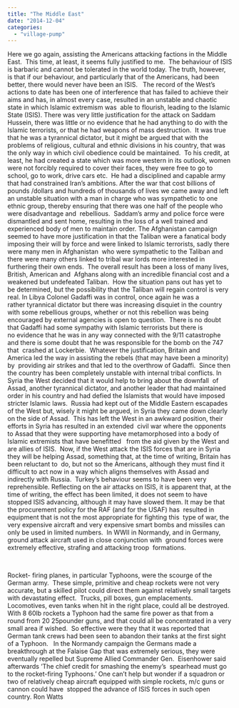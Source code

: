 ```yaml
---
title: "The Middle East"
date: "2014-12-04"
categories: 
  - "village-pump"
---
```


Here we go again, assisting the Americans attacking factions in the Middle East.  This time, at least, it seems fully justified to me.  The behaviour of ISIS is barbaric and cannot be tolerated in the world today. The truth, however, is that if our behaviour, and particularly that of the Americans, had been better, there would never have been an ISIS.   The record of the West’s actions to date has been one of interference that has failed to achieve their aims and has, in almost every case, resulted in an unstable and chaotic state in which Islamic extremism was  able to flourish, leading to the Islamic State (ISIS). There was very little justification for the attack on Saddam Hussein, there was little or no evidence that he had anything to do with the Islamic terrorists, or that he had weapons of mass destruction.  It was true that he was a tyrannical dictator, but it might be argued that with the problems of religious, cultural and ethnic divisions in his country, that was the only way in which civil obedience could be maintained.  To his credit, at least, he had created a state which was more western in its outlook, women were not forcibly required to cover their faces, they were free to go to school, go to work, drive cars etc.  He had a disciplined and capable army that had constrained Iran’s ambitions. After the war that cost billions of pounds /dollars and hundreds of thousands of lives we came away and left an unstable situation with a man in charge who was sympathetic to one ethnic group, thereby ensuring that there was one half of the people who were disadvantage and  rebellious.  Saddam’s army and police force were dismantled and sent home, resulting in the loss of a well trained and experienced body of men to maintain order. The Afghanistan campaign seemed to have more justification in that the Taliban were a fanatical body imposing their will by force and were linked to Islamic terrorists, sadly there were many men in Afghanistan  who were sympathetic to the Taliban and there were many others linked to tribal war lords more interested in furthering their own ends.  The overall result has been a loss of many lives, British, American and  Afghans along with an incredible financial cost and a weakened but undefeated Taliban.  How the situation pans out has yet to be determined, but the possibility that the Taliban will regain control is very real. In Libya Colonel Gadaffi was in control, once again he was a rather tyrannical dictator but there was increasing disquiet in the country  with some rebellious groups, whether or not this rebellion was being  encouraged by external agencies is open to question.  There is no doubt that Gadaffi had some sympathy with Islamic terrorists but there is no evidence that he was in any way connected with the 9/11 catastrophe and there is some doubt that he was responsible for the bomb on the 747 that  crashed at Lockerbie.  Whatever the justification, Britain and America led the way in assisting the rebels (that may have been a minority) by  providing air strikes and that led to the overthrow of Gadaffi.  Since then the country has been completely unstable with internal tribal conflicts. In Syria the West decided that it would help to bring about the downfall  of Assad, another tyrannical dictator, and another leader that had maintained order in his country and had defied the Islamists that would have imposed stricter Islamic laws.  Russia had kept out of the Middle Eastern escapades of the West but, wisely it might be argued, in Syria they came down clearly on the side of Assad.  This has left the West in an awkward position, their efforts in Syria has resulted in an extended  civil war where the opponents to Assad that they were supporting have metamorphosed into a body of Islamic extremists that have benefitted   from the aid given by the West and are allies of ISIS.  Now, if the West attack the ISIS forces that are in Syria they will be helping Assad, something that, at the time of writing, Britain has been reluctant to  do, but not so the Americans, although they must find it difficult to act now in a way which aligns themselves with Assad and indirectly with Russia.  Turkey’s behaviour seems to have been very reprehensible. Reflecting on the air attacks on ISIS, it is apparent that, at the time of writing, the effect has been limited, it does not seem to have stopped ISIS advancing, although it may have slowed them. It may be that the procurement policy for the RAF (and for the USAF) has  resulted in equipment that is not the most appropriate for fighting this  type of war, the very expensive aircraft and very expensive smart bombs and missiles can only be used in limited numbers.  In WWII in Normandy, and in Germany, ground attack aircraft used in close conjunction with  ground forces were extremely effective, strafing and attacking troop  formations.

 

Rocket- firing planes, in particular Typhoons, were the scourge of the German army.  These simple, primitive and cheap rockets were not very accurate, but a skilled pilot could direct them against relatively small targets with devastating effect.  Trucks, pill boxes, gun emplacements. Locomotives, even tanks when hit in the right place, could all be destroyed.  With 8 60lb rockets a Typhoon had the same fire power as that from a round from 20 25pounder guns, and that could all be concentrated in a very small area if wished.  So effective were they that it was reported that German tank crews had been seen to abandon their tanks at the first sight of a Typhoon.   In the Normandy campaign the Germans made a breakthrough at the Falaise Gap that was extremely serious, they were eventually repelled but Supreme Allied Commander Gen.  Eisenhower said afterwards ‘The chief credit for smashing the enemy’s  spearhead must go to the rocket-firing Typhoons.’ One can’t help but wonder if a squadron or two of relatively cheap aircraft equipped with simple rockets, m/c guns or cannon could have  stopped the advance of ISIS forces in such open country. Ron Watts
